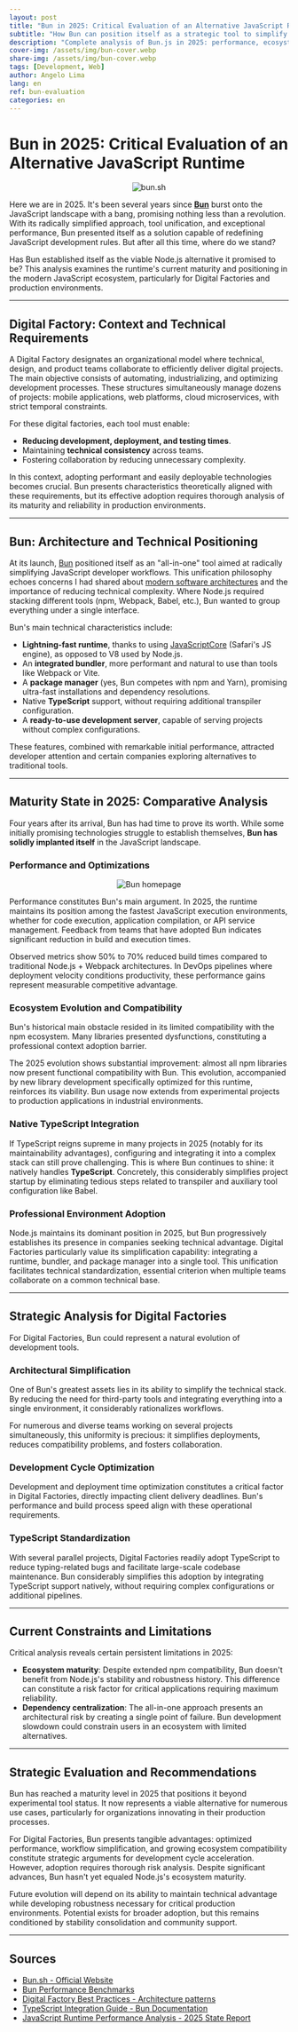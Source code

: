```yaml
---
layout: post
title: "Bun in 2025: Critical Evaluation of an Alternative JavaScript Runtime"
subtitle: "How Bun can position itself as a strategic tool to simplify and accelerate modern JavaScript workflows in Digital Factories"
description: "Complete analysis of Bun.js in 2025: performance, ecosystem, enterprise adoption. Alternative to Node.js for JavaScript and TypeScript developers."
cover-img: /assets/img/bun-cover.webp
share-img: /assets/img/bun-cover.webp
tags: [Development, Web]
author: Angelo Lima
lang: en
ref: bun-evaluation
categories: en
---
```


# Bun in 2025: Critical Evaluation of an Alternative JavaScript Runtime

<div align="center">
  <img src="/assets/img/bun.png" alt="bun.sh" />
</div>

Here we are in 2025. It's been several years since [**Bun**](https://bun.sh/) burst onto the JavaScript landscape with a bang, promising nothing less than a revolution. With its radically simplified approach, tool unification, and exceptional performance, Bun presented itself as a solution capable of redefining JavaScript development rules. But after all this time, where do we stand?

Has Bun established itself as the viable Node.js alternative it promised to be? This analysis examines the runtime's current maturity and positioning in the modern JavaScript ecosystem, particularly for Digital Factories and production environments.

---

## Digital Factory: Context and Technical Requirements

A Digital Factory designates an organizational model where technical, design, and product teams collaborate to efficiently deliver digital projects. The main objective consists of automating, industrializing, and optimizing development processes. These structures simultaneously manage dozens of projects: mobile applications, web platforms, cloud microservices, with strict temporal constraints.

For these digital factories, each tool must enable:

- **Reducing development, deployment, and testing times**.
- Maintaining **technical consistency** across teams.
- Fostering collaboration by reducing unnecessary complexity.

In this context, adopting performant and easily deployable technologies becomes crucial. Bun presents characteristics theoretically aligned with these requirements, but its effective adoption requires thorough analysis of its maturity and reliability in production environments.

---

## Bun: Architecture and Technical Positioning

At its launch, [Bun](https://bun.sh/) positioned itself as an "all-in-one" tool aimed at radically simplifying JavaScript developer workflows. This unification philosophy echoes concerns I had shared about [modern software architectures](/fr/Feature-Sliced-Design/) and the importance of reducing technical complexity. Where Node.js required stacking different tools (npm, Webpack, Babel, etc.), Bun wanted to group everything under a single interface.

Bun's main technical characteristics include:

- **Lightning-fast runtime**, thanks to using [JavaScriptCore](https://developer.apple.com/documentation/javascriptcore/) (Safari's JS engine), as opposed to V8 used by Node.js.
- An **integrated bundler**, more performant and natural to use than tools like Webpack or Vite.
- A **package manager** (yes, Bun competes with npm and Yarn), promising ultra-fast installations and dependency resolutions.
- Native **TypeScript** support, without requiring additional transpiler configuration.
- A **ready-to-use development server**, capable of serving projects without complex configurations.

These features, combined with remarkable initial performance, attracted developer attention and certain companies exploring alternatives to traditional tools.

---

## Maturity State in 2025: Comparative Analysis

Four years after its arrival, Bun has had time to prove its worth. While some initially promising technologies struggle to establish themselves, **Bun has solidly implanted itself** in the JavaScript landscape.

### Performance and Optimizations

<div align="center">
  <img src="/assets/img/bun-homepage.png" alt="Bun homepage" />
</div>

Performance constitutes Bun's main argument. In 2025, the runtime maintains its position among the fastest JavaScript execution environments, whether for code execution, application compilation, or API service management. Feedback from teams that have adopted Bun indicates significant reduction in build and execution times.

Observed metrics show 50% to 70% reduced build times compared to traditional Node.js + Webpack architectures. In DevOps pipelines where deployment velocity conditions productivity, these performance gains represent measurable competitive advantage.

### Ecosystem Evolution and Compatibility

Bun's historical main obstacle resided in its limited compatibility with the npm ecosystem. Many libraries presented dysfunctions, constituting a professional context adoption barrier.

The 2025 evolution shows substantial improvement: almost all npm libraries now present functional compatibility with Bun. This evolution, accompanied by new library development specifically optimized for this runtime, reinforces its viability. Bun usage now extends from experimental projects to production applications in industrial environments.

### Native TypeScript Integration

If TypeScript reigns supreme in many projects in 2025 (notably for its maintainability advantages), configuring and integrating it into a complex stack can still prove challenging. This is where Bun continues to shine: it natively handles **TypeScript**. Concretely, this considerably simplifies project startup by eliminating tedious steps related to transpiler and auxiliary tool configuration like Babel.

### Professional Environment Adoption

Node.js maintains its dominant position in 2025, but Bun progressively establishes its presence in companies seeking technical advantage. Digital Factories particularly value its simplification capability: integrating a runtime, bundler, and package manager into a single tool. This unification facilitates technical standardization, essential criterion when multiple teams collaborate on a common technical base.

---

## Strategic Analysis for Digital Factories

For Digital Factories, Bun could represent a natural evolution of development tools.

### Architectural Simplification

One of Bun's greatest assets lies in its ability to simplify the technical stack. By reducing the need for third-party tools and integrating everything into a single environment, it considerably rationalizes workflows.

For numerous and diverse teams working on several projects simultaneously, this uniformity is precious: it simplifies deployments, reduces compatibility problems, and fosters collaboration.

### Development Cycle Optimization

Development and deployment time optimization constitutes a critical factor in Digital Factories, directly impacting client delivery deadlines. Bun's performance and build process speed align with these operational requirements.

### TypeScript Standardization

With several parallel projects, Digital Factories readily adopt TypeScript to reduce typing-related bugs and facilitate large-scale codebase maintenance. Bun considerably simplifies this adoption by integrating TypeScript support natively, without requiring complex configurations or additional pipelines.

---

## Current Constraints and Limitations

Critical analysis reveals certain persistent limitations in 2025:

- **Ecosystem maturity**: Despite extended npm compatibility, Bun doesn't benefit from Node.js's stability and robustness history. This difference can constitute a risk factor for critical applications requiring maximum reliability.
- **Dependency centralization**: The all-in-one approach presents an architectural risk by creating a single point of failure. Bun development slowdown could constrain users in an ecosystem with limited alternatives.

---

## Strategic Evaluation and Recommendations

Bun has reached a maturity level in 2025 that positions it beyond experimental tool status. It now represents a viable alternative for numerous use cases, particularly for organizations innovating in their production processes.

For Digital Factories, Bun presents tangible advantages: optimized performance, workflow simplification, and growing ecosystem compatibility constitute strategic arguments for development cycle acceleration. However, adoption requires thorough risk analysis. Despite significant advances, Bun hasn't yet equaled Node.js's ecosystem maturity.

Future evolution will depend on its ability to maintain technical advantage while developing robustness necessary for critical production environments. Potential exists for broader adoption, but this remains conditioned by stability consolidation and community support.

---

## Sources

- [Bun.sh - Official Website](https://bun.sh/)
- [Bun Performance Benchmarks](https://bun.sh/docs/benchmarks)
- [Digital Factory Best Practices - Architecture patterns](https://www.martinfowler.com/articles/digital-factory.html)
- [TypeScript Integration Guide - Bun Documentation](https://bun.sh/docs/typescript)
- [JavaScript Runtime Performance Analysis - 2025 State Report](https://stateofjs.com/en-us/tools/)